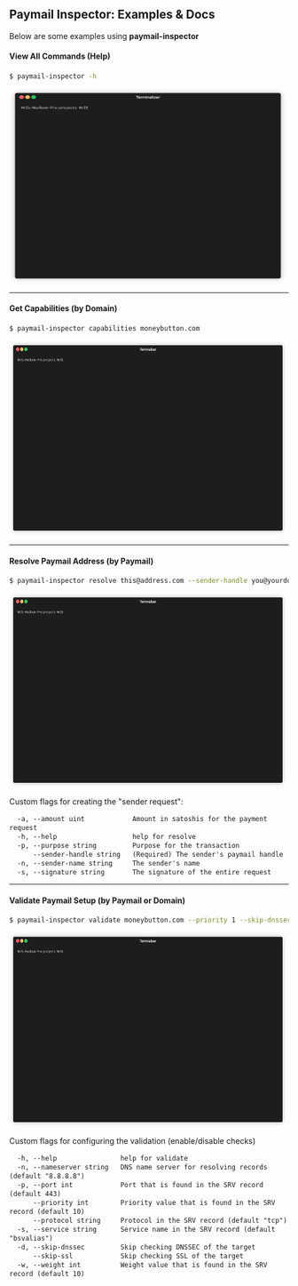 ## Paymail Inspector: Examples & Docs
Below are some examples using **paymail-inspector**

#### View All Commands (Help)
```bash
$ paymail-inspector -h
```
<img src="../.github/IMAGES/help-command.gif?raw=true" height="350" width="500" alt="Help Command">

___

#### Get Capabilities (by Domain)
```bash
$ paymail-inspector capabilities moneybutton.com
```
<img src="../.github/IMAGES/capabilities-command.gif?raw=true" height="350" width="500" alt="Capabilities Command">

___

#### Resolve Paymail Address (by Paymail)
```bash
$ paymail-inspector resolve this@address.com --sender-handle you@yourdomain.com
```
<img src="../.github/IMAGES/resolve-command.gif?raw=true" height="350" width="500" alt="Resolve Command">

Custom flags for creating the "sender request":
```
  -a, --amount uint            Amount in satoshis for the payment request
  -h, --help                   help for resolve
  -p, --purpose string         Purpose for the transaction
      --sender-handle string   (Required) The sender's paymail handle
  -n, --sender-name string     The sender's name
  -s, --signature string       The signature of the entire request
```

___

#### Validate Paymail Setup (by Paymail or Domain)
```bash
$ paymail-inspector validate moneybutton.com --priority 1 --skip-dnssec
```
<img src="../.github/IMAGES/validate-command.gif?raw=true" height="350" width="500" alt="Validate Command">

Custom flags for configuring the validation (enable/disable checks)
```
  -h, --help                help for validate
  -n, --nameserver string   DNS name server for resolving records (default "8.8.8.8")
  -p, --port int            Port that is found in the SRV record (default 443)
      --priority int        Priority value that is found in the SRV record (default 10)
      --protocol string     Protocol in the SRV record (default "tcp")
  -s, --service string      Service name in the SRV record (default "bsvalias")
  -d, --skip-dnssec         Skip checking DNSSEC of the target
      --skip-ssl            Skip checking SSL of the target
  -w, --weight int          Weight value that is found in the SRV record (default 10)
```